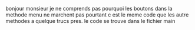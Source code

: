 bonjour monsieur je ne comprends pas pourquoi les boutons dans la methode menu ne marchent pas pourtant c est le meme code que les autre methodes a quelque trucs pres. le code se trouve dans le fichier main
